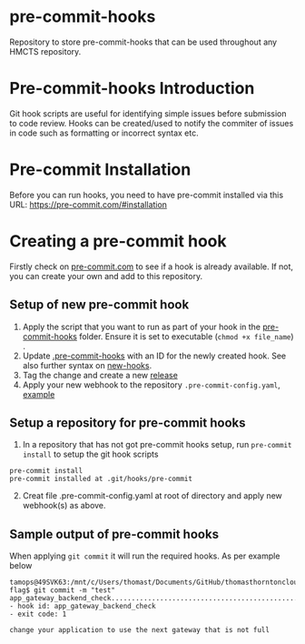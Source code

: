 # pre-commit-hooks
Repository to store pre-commit-hooks that can be used throughout any HMCTS repository.

# Pre-commit-hooks Introduction
Git hook scripts are useful for identifying simple issues before submission to code review. Hooks can be created/used to notify the commiter of issues in code such as formatting or incorrect syntax etc. 

# Pre-commit Installation
Before you can run hooks, you need to have pre-commit installed via this URL: https://pre-commit.com/#installation 

# Creating a pre-commit hook
Firstly check on [pre-commit.com](https://pre-commit.com/hooks.html) to see if a hook is already available. If not, you can create your own and add to this repository.

## Setup of new pre-commit hook
1. Apply the script that you want to run as part of your hook in the [pre-commit-hooks](https://github.com/hmcts/pre-commit-hooks/tree/master/pre-commit-hooks) folder. Ensure it is set to executable (`chmod +x file_name`) .
2. Update [.pre-commit-hooks](https://github.com/hmcts/pre-commit-hooks/blob/master/.pre-commit-hooks.yaml) with an ID for the newly created hook. See also further syntax on [new-hooks](https://pre-commit.com/#new-hooks).
3. Tag the change and create a new [release](https://github.com/hmcts/pre-commit-hooks/releases)
4. Apply your new webhook to the repository `.pre-commit-config.yaml`, [example](https://github.com/hmcts/azure-platform-terraform/blob/master/.pre-commit-config.yaml)

## Setup a repository for pre-commit hooks
1. In a repository that has not got pre-commit hooks setup, run `pre-commit install` to setup the git hook scripts
```
pre-commit install
pre-commit installed at .git/hooks/pre-commit
```
2. Creat file .pre-commit-config.yaml at root of directory and apply new webhook(s) as above.


## Sample output of pre-commit hooks
When  applying `git commit` it will run the required hooks. As per example below
```
tamops@49SVK63:/mnt/c/Users/thomast/Documents/GitHub/thomasthorntoncloud/playground/test-flag$ git commit -m "test"
app_gateway_backend_check................................................Failed
- hook id: app_gateway_backend_check
- exit code: 1

change your application to use the next gateway that is not full
```